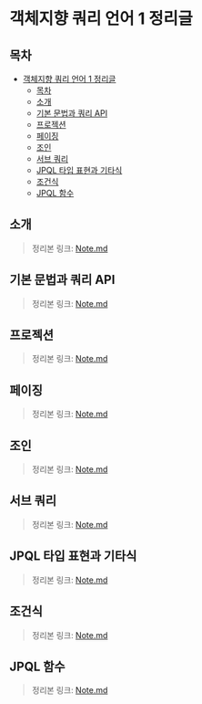 # 객체지향 쿼리 언어 1 정리글

## 목차

- [객체지향 쿼리 언어 1 정리글](#객체지향-쿼리-언어-1-정리글)
  - [목차](#목차)
  - [소개](#소개)
  - [기본 문법과 쿼리 API](#기본-문법과-쿼리-api)
  - [프로젝션](#프로젝션)
  - [페이징](#페이징)
  - [조인](#조인)
  - [서브 쿼리](#서브-쿼리)
  - [JPQL 타입 표현과 기타식](#jpql-타입-표현과-기타식)
  - [조건식](#조건식)
  - [JPQL 함수](#jpql-함수)

## 소개
>
> 정리본 링크: [Note.md](./Chapter%2001%20-%20소개/Note.md)

## 기본 문법과 쿼리 API
>
> 정리본 링크: [Note.md](./Chapter%2002%20-%20기본%20문법과%20쿼리%20API/Note.md)

## 프로젝션
>
> 정리본 링크: [Note.md](./Chapter%2003%20-%20프로젝션/Note.md)

## 페이징
>
> 정리본 링크: [Note.md](./Chapter%2004%20-%20페이징/Note.md)

## 조인
>
> 정리본 링크: [Note.md](./Chapter%2005%20-%20조인/Note.md)

## 서브 쿼리
>
> 정리본 링크: [Note.md](./Chapter%2006%20-%20서브%20쿼리/Note.md)

## JPQL 타입 표현과 기타식
>
> 정리본 링크: [Note.md](./Chapter%2007%20-%20JPQL%20타입%20표현과%20기타식/Note.md)

## 조건식
>
> 정리본 링크: [Note.md](./Chapter%2008%20-%20조건식/Note.md)

## JPQL 함수
>
> 정리본 링크: [Note.md](./Chapter%2009%20-%20JPQL%20함수/Note.md)
